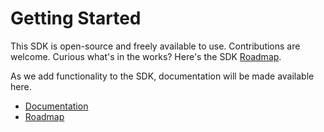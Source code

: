 # Getting Started

This SDK is open-source and freely available to use. Contributions are welcome. Curious what's in the works? Here's the SDK [Roadmap](https://encoredigital.atlassian.net/browse/PCO).

As we add functionality to the SDK, documentation will be made available here.

- [Documentation](docs_README.md)
- [Roadmap](https://encoredigital.atlassian.net/browse/PCO)
